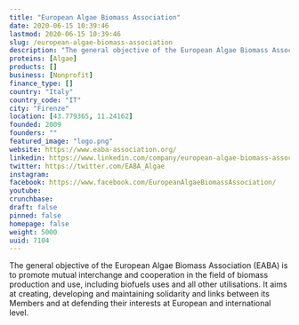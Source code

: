 ```yaml
---
title: "European Algae Biomass Association"
date: 2020-06-15 10:39:46
lastmod: 2020-06-15 10:39:46
slug: /european-algae-biomass-association
description: "The general objective of the European Algae Biomass Association (EABA) is to promote mutual interchange and cooperation in the field of biomass production and use, including biofuels uses and all other utilisations. It aims at creating, developing and maintaining solidarity and links between its Members and at defending their interests at European and international level."
proteins: [Algae]
products: []
business: [Nonprofit]
finance_type: []
country: "Italy"
country_code: "IT"
city: "Firenze"
location: [43.779365, 11.24162]
founded: 2009
founders: ""
featured_image: "logo.png"
website: https://www.eaba-association.org/
linkedin: https://www.linkedin.com/company/european-algae-biomass-association
twitter: https://twitter.com/EABA_Algae
instagram: 
facebook: https://www.facebook.com/EuropeanAlgaeBiomassAssociation/
youtube: 
crunchbase: 
draft: false
pinned: false
homepage: false
weight: 5000
uuid: 7104
---
```

The general objective of the European Algae Biomass Association (EABA) is to promote mutual interchange and cooperation in the field of biomass production and use, including biofuels uses and all other utilisations. It aims at creating, developing and maintaining solidarity and links between its Members and at defending their interests at European and international level.
